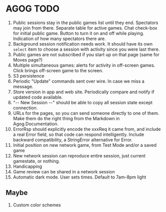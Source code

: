 # AGOG TODO

1. Public sessions stay in the public games list until they end.
   Spectators may join from there.
   Separate table for active games.
   Chat check-box for initial public game. Button to turn it on and off
   while playing.
   Indication of how many spectators there are.
1. Background session notification needs work. It should have its own
   `select` item to choose a session with activity since you were
   last there.
1. Public games are not subscribed if you start up on that page
   (same for Moves page?)
1. Multiple simultaneous games: alerts for activity in off-screen games.
   Click brings off-screen game to the screen.
1. S3 persistence
1. Periodic "Update" commands sent over wire. In case we miss a message.
1. Store version in app and web site. Periodically compare and notify if
   updated code available.
1. "-- New Session --" should be able to copy all session state except connection.
1. URLs for the pages, so you can send someone directly to one of them.
   Make them do the right thing from the Markdown in Agog.Documentation.
1. ErrorRsp should explicitly encode the xxxReq it came from,
   and include a real Error field, so that code can respond intelligently.
   Include backward compatibility, a StringError alternative for Error.
1. Initial position on new network game, from Test Mode and/or a saved game
1. New network session can reproduce entire session, just current gamestate, or nothing.
1. Handicapping
1. Game review can be shared in a network session
1. Automatic dark mode. User sets times. Default to 7am-8pm light

## Maybe

1. Custom color schemes
